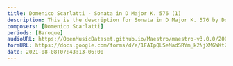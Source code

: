 ```yaml
---
title: Domenico Scarlatti - Sonata in D Major K. 576 (1)
description: This is the description for Sonata in D Major K. 576 by Domenico Scarlatti
composers: [Domenico Scarlatti]
periods: [Baroque]
audioURL: https://OpenMusicDataset.github.io/Maestro/maestro-v3.0.0/2009/MIDI-Unprocessed_02_R1_2009_01-02_ORIG_MID--AUDIO_02_R1_2009_02_R1_2009_01_WAV.midi
formURL: https://docs.google.com/forms/d/e/1FAIpQLSeMadSRYm_k2NjXMGWKt2zsTDRuE8NkSqFDd0A4n7C0lebwYg/viewform
date: 2021-08-08T07:43:13-06:00
---
```

